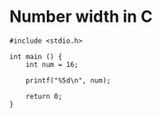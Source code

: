 # Number width in C

	#include <stdio.h>

	int main () {
		int num = 16;

		printf("%5d\n", num);

		return 0;
	}
